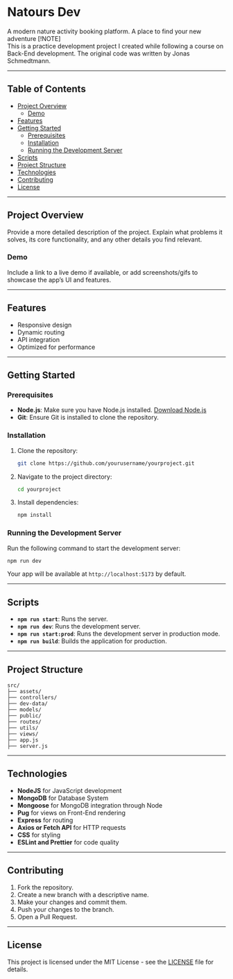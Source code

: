 # Natours Dev

A modern nature activity booking platform. A place to find your new adventure
[!NOTE]  
This is a practice development project I created while following a course on Back-End development. The original code was written by Jonas Schmedtmann.

---

## Table of Contents

- [Project Overview](#project-overview)
  - [Demo](#demo)
- [Features](#features)
- [Getting Started](#getting-started)
  - [Prerequisites](#prerequisites)
  - [Installation](#installation)
  - [Running the Development Server](#running-the-development-server)
- [Scripts](#scripts)
- [Project Structure](#project-structure)
- [Technologies](#technologies)
- [Contributing](#contributing)
- [License](#license)

---

## Project Overview

Provide a more detailed description of the project. Explain what problems it solves, its core functionality, and any other details you find relevant.

### Demo

Include a link to a live demo if available, or add screenshots/gifs to showcase the app’s UI and features.

---

## Features

- Responsive design
- Dynamic routing
- API integration
- Optimized for performance

---

## Getting Started

### Prerequisites

- **Node.js**: Make sure you have Node.js installed. [Download Node.js](https://nodejs.org/)
- **Git**: Ensure Git is installed to clone the repository.

### Installation

1. Clone the repository:
   ```bash
   git clone https://github.com/yourusername/yourproject.git
   ```
2. Navigate to the project directory:
   ```bash
   cd yourproject
   ```
3. Install dependencies:
   ```bash
   npm install
   ```

### Running the Development Server

Run the following command to start the development server:

```bash
npm run dev
```

Your app will be available at `http://localhost:5173` by default.

---

## Scripts

- **`npm run start`**: Runs the server.
- **`npm run dev`**: Runs the development server.
- **`npm run start:prod`**: Runs the development server in production mode.
- **`npm run build`**: Builds the application for production.

---

## Project Structure

```plaintext
src/
├── assets/
├── controllers/
├── dev-data/
├── models/
├── public/
├── routes/
├── utils/
├── views/
├── app.js
├── server.js

```

---

## Technologies

- **NodeJS** for JavaScript development
- **MongoDB** for Database System
- **Mongoose** for MongoDB integration through Node
- **Pug** for views on Front-End rendering
- **Express** for routing
- **Axios or Fetch API** for HTTP requests
- **CSS** for styling
- **ESLint and Prettier** for code quality

---

## Contributing

1. Fork the repository.
2. Create a new branch with a descriptive name.
3. Make your changes and commit them.
4. Push your changes to the branch.
5. Open a Pull Request.

---

## License

This project is licensed under the MIT License - see the [LICENSE](LICENSE) file for details.
